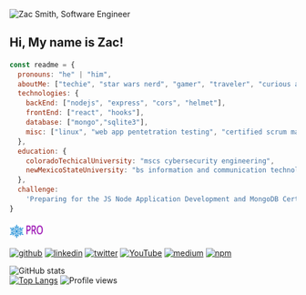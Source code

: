 ![Zac Smith, Software Engineer][heroImage]

## Hi, My name is Zac!


```js
const readme = {
  pronouns: "he" | "him",
  aboutMe: ["techie", "star wars nerd", "gamer", "traveler", "curious about life"],
  technologies: {
    backEnd: ["nodejs", "express", "cors", "helmet"],
    frontEnd: ["react", "hooks"],
    database: ["mongo","sqlite3"],
    misc: ["linux", "web app pentetration testing", "certified scrum master"],
  },
  education: {
    coloradoTechicalUniversity: "mscs cybersecurity engineering",
    newMexicoStateUniversity: "bs information and communication technology"
  },
  challenge: 
    'Preparing for the JS Node Application Development and MongoDB Certified Developer certifications.'
}

```


<a href='https://archiveprogram.github.com/'><img src='https://raw.githubusercontent.com/acervenky/animated-github-badges/master/assets/acbadge.gif' width='25' height='25'></a> <a href='https://github.com/pricing'><img src='https://raw.githubusercontent.com/acervenky/animated-github-badges/master/assets/pro.gif' width='30' height='30'></a>

[<img src='https://cdn.jsdelivr.net/npm/simple-icons@3.0.1/icons/github.svg' alt='github' height='40'>](https://github.com/mrzacsmith)  [<img src='https://cdn.jsdelivr.net/npm/simple-icons@3.0.1/icons/linkedin.svg' alt='linkedin' height='40'>](https://www.linkedin.com/in/mrzacsmith/)  [<img src='https://cdn.jsdelivr.net/npm/simple-icons@3.0.1/icons/twitter.svg' alt='twitter' height='40'>](https://twitter.com/mrzacsmith)  [<img src='https://cdn.jsdelivr.net/npm/simple-icons@3.0.1/icons/youtube.svg' alt='YouTube' height='40'>](https://www.youtube.com/channel/zacsmith)  [<img src='https://cdn.jsdelivr.net/npm/simple-icons@3.0.1/icons/medium.svg' alt='medium' height='40'>](https://medium.com/@mrzacsmith)  [<img src='https://cdn.jsdelivr.net/npm/simple-icons@3.0.1/icons/npm.svg' alt='npm' height='40'>](https://www.npmjs.com/~mrzacsmith) 

![GitHub stats](https://github-readme-stats.vercel.app/api?username=mrzacsmith&show_icons=true&theme=radical)  
[![Top Langs](https://github-readme-stats.vercel.app/api/top-langs/?username=mrzacsmith&layout=compact)](https://github.com/mrzacsmith/github-readme-stats)
![Profile views](https://gpvc.arturio.dev/mrzacsmith) 

[heroImage]: https://res.cloudinary.com/devsec/image/upload/v1600191424/software_engineer_zac_final_cv6m2h.png

